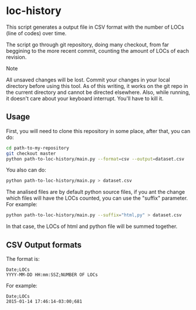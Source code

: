 # loc-history
This script generates a output file in CSV format with the number of LOCs (line of codes) over time.

The script go through git repository, doing many checkout, from far beggining to the more recent commit, counting the amount of LOCs of each revision.

> [!NOTE]
> All unsaved changes will be lost. Commit your changes in your local directory before using this tool. As of this writing, it works on the git repo in the current directory and cannot be directed elsewhere. Also, while running, it doesn't care about your keyboard interrupt. You'll have to kill it. 

## Usage

First, you will need to clone this repository in some place, after that, you can do:

```bash
cd path-to-my-repository
git checkout master
python path-to-loc-history/main.py --format=csv --output=dataset.csv
```

You also can do:

```bash
python path-to-loc-history/main.py > dataset.csv
```

The analised files are by default python source files, if you ant the change which files will have the LOCs counted, you can use the "suffix" parameter. For example:

```bash
python path-to-loc-history/main.py --suffix="html,py" > dataset.csv
```

In that case, the LOCs of html and python file will be summed together.


## CSV Output formats
The format is:

```
Date;LOCs
YYYY-MM-DD HH:mm:SSZ;NUMBER OF LOCs
```

For example:

```
Date;LOCs
2015-01-14 17:46:14-03:00;681
```
```
